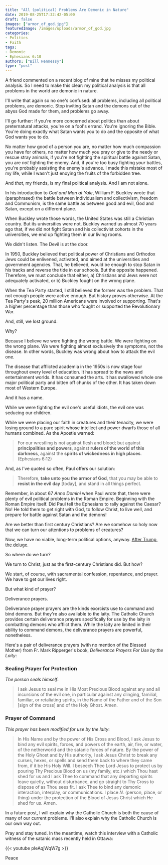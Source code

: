 ```yaml
---
title: "All (political) Problems Are Demonic in Nature"
date: 2019-08-25T17:32:42-05:00
draft: false
images: ["armor_of_god.jpg"]
featuredImage: /images/uploads/armor_of_god.jpg
categories:
- Politics
- Faith
tags:
- Demonic
- Ephesians 6:10
authors: ["Bill Hennessy"]
type: "post"
---
```


A friend commented on a recent blog of mine that he misses my political analysis. So I need to make this clear: my political analysis is that all problems in the world are demonic in nature.

I'll write that again so no one's confused: all problems, including all political problems, are demonic. Stop inviting Satan and the demons out of the abyss God made for them, and problems go away. 

I'll go further: if you're more concerned about politics than about preternatural attacks, you're on a fool's errand. You're ignoring the Bible. You're doing exactly what Satan wants you to do and the opposite of what God wants you to do. 

No matter how good of a person you are, no matter how much compassion you have for others, no matter how much you pray or give to the needy or rescue stray animals, if you're not fighting the spiritual battle against Satan, you are *not* fighting the enemy. And, if you're too busy fighting *your* battles, you're probably assisting the enemy's advance. I made this mistake most of my life, while I wasn't just enoying the fruits of the forbidden tree. 

And *that*, my friends, is my final political analysis. And I am not alone. 

In his introduction to *God and Man at Yale*, William F. Buckley wrote that (paraphrased) the battle between individualism and collectivism, freedom and Communism, is the same battle as between good and evil, God and Satan, except on a different plane.

When Buckley wrote those words, the United States was still a Christian country. But its universities were not. Buckley warned us almost 70 years ago that, if we did not fight Satan and his collectivist cohorts in the universities, we end up fighting them in our living rooms. 

We didn't listen. The Devil is at the door. 

In 1950, Buckley believed that political power of Christians and Orthodox Jews could be enlivened, activated, and aimed at the universities and government agencies. That, he believed, would be enough to stop Satan in his tracks and reverse the tide in our schools. But the opposite happened. Therefore, we must conclude that either, a) Christians and Jews were not adequately activated, or b) Buckley fought on the wrong plane. 

When the Tea Party started, I still believed the former was the problem. That not enough people were active enough. But history proves otherwise. At the Tea Party's peak, 20 million Americans were involved or supporting. That's a higher percentage than those who fought or supported the Revolutionary War. 

And, still, we lost ground. 

Why?

Because I believe we were fighting the wrong battle. We were fighting on the wrong plane. We were fighting almost exclusively the symptoms, not the disease. In other words, Buckley was wrong about how to attack the evil one. 

The disease that afflicted academia in the 1950s is now stage four throughout every level of education. It has spread to the news and entertainment worlds. It has consumed the arts. It has swallowed whole one major political party and bitten off chunks of the other. It has taken down most of Western Europe. 

And it has a name. 

While we were fighting the evil one's useful idiots, the evil one was seducing our children. 

While we were placing our faith in creatures and their tenacity, we were losing ground to a pure spirit whose intellect and power dwarfs those of all humans combined. As the Apostle warned:

> For our wrestling is not against flesh and blood; but against **principalities and powers**, against **rulers of the world of this darkness**, against the **spirits of wickedness in high places**. (Ephesians 6:12)

And, as I've quoted so often, Paul offers our solution:

> Therefore, **take unto you the armor of God**, that you may be able to **resist in the evil day** [today], and stand in all things perfect.

Remember, in about 67 *Anno Domini* when Paul wrote that, there were plenty of evil political problems in the Roman Empire. Beginning with the Roman Empire itself. Did Paul tell the Ephesians to rally against the Caesar? No! He told them to get right with God, to follow Christ, to live well, and prepare for battle against Satan and the demons!  

Are we better than first century Christians? Are we somehow so holy now that we can turn our attentions to problems of creatures? 

Now, we have no viable, long-term political options, anyway. [After Trump, the deluge](https://www.hennessysview.com/posts/2019/last-post-from-hennessys-view/). 

So where do we turn?

We turn to Christ, just as the first-century Christians did. But how? 

We start, of course, with sacramental confession, repentance, and prayer. We have to get our lives right. 

But what kind of prayer? 

Deliverance prayers. 

Deliverance prayer prayers are the kinds exorcists use to command and bind demons. But they're also available to the laity. The Catholic Church provides certain deliverance prayers specifically for use by the laity in combatting demons who afflict them. While the laity are limited in their ability to command demons, the deliverance prayers are powerful, nonetheless. 

Here's a pair of deliverance prayers (with no mention of the Blessed Mother) from Fr. Mark Ripperger's book, *Deliverance Prayers For Use by the Laity*:

### Sealing Prayer for Protection
*The person seals himself*:
> I ask Jesus to seal me in His Most Precious Blood against any and all incursions of the evil one, in particular against any clinging, familial, familiar, or retaliating spirits, in the Name of the Father and of the Son [sign of the cross] and of the Holy Ghost. Amen.

### Prayer of Command

*This prayer has been modified for use by the laity*:

> In His Name and by the power of His Cross and Blood, I ask Jesus to bind any evil spirits, forces, and powers of the earth, air, fire, or water, of the netherworld and the satanic forces of nature. By the power of the Holy Ghost and by His authority, I ask Jesus Christ to break any curses, hexes, or spells and send them back to where they came from, if it be His Holy Will. I beseech Thee Lord Jesus to protect us by pouring Thy Precious Blood on us (my family, etc.) which Thou hast shed for us and I ask Thee to command that any departing spirits leave quietly, without disturbance, and go straight to Thy Cross to dispose of as Thou sees fit. I ask Thee to bind any demonic interaction, interplay, or communications. I place *N.* (person, place, or thing) under the protection of the Blood of Jesus Christ which He shed for us. Amen.

In a future post, I will explain why the Catholic Church is both the cause of many of our current problems. I'll also explain why the Catholic Church is our own way out.

Pray and stay tuned. In the meantime, watch this interview with a Catholic witness of the satanic mass recently held in Ottawa:

{{< youtube pIeAqjWqW7g >}}

Peace

